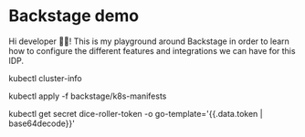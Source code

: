 # Backstage demo

Hi developer 👋🏻! This is my playground around Backstage in order to learn how to configure the different features and integrations we can have for this IDP.


kubectl cluster-info

kubectl apply -f backstage/k8s-manifests

kubectl get secret dice-roller-token -o go-template='{{.data.token | base64decode}}'


